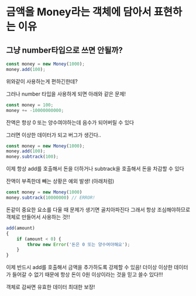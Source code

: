 # 금액을 Money라는 객체에 담아서 표현하는 이유

그냥 number타입으로 쓰면 안될까?
-------------------------------

```js
const money = new Money(1000);
money.add(100);
```

위와같이 사용하는게 편하긴한데?

그러나 number 타입을 사용하게 되면
아래와 같은 문제!

```js
const money = 100;
money += -10000000000;
```

잔액은 항상 0 또는 양수여야하는데 음수가 되어버릴 수 있다

그러면 이상한 데이터가 되고 버그가 생긴다..

```js
const money = new Money(1000);
money.add(100);
money.subtrack(100);
```

이제 항상 add를 호출해서 돈을 더하거나
subtrack을 호출해서 돈을 차감할 수 있다

잔액이 부족한데 빼는 상황은 예외 발생! (아래처럼)

```js
const money = new Money(1000)
money.subtrack(10000000) // ERROR!
```

돈같이 중요한 요소를 다울 때 문제가 생기면 골치아파진다
그래서 항상 조심해야하므로 객체로 만들어서 사용하는 것!!

```js
add(amount)
{
    if (amount < 0) {
        throw new Error('돈은 0 또는 양수여야해요');
    }
}
```

이제 반드시 add를 호출해서 금액을 추가하도록 강제할 수 있음!
더이상 이상한 데이터가 들어갈 수 없기 때문에
항상 돈이 0원 이상이라는 것을 믿고 쓸수 있다!!!

객체로 감싸면 유효한 데이터 최대한 보장!